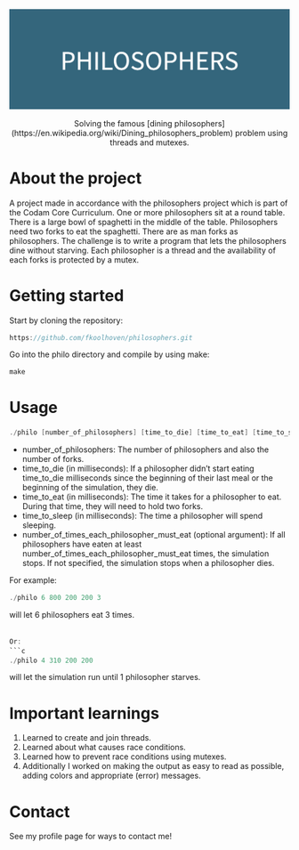 <div align="center">

  <img src="img/PHILOSOPHERS.png" alt="logo" width="1000" height="auto" />
 
 <p>
    Solving the famous [dining philosophers](https://en.wikipedia.org/wiki/Dining_philosophers_problem) problem using threads and mutexes.
  </p>
  
</div>


# About the project

A project made in accordance with the philosophers project which is part of the Codam Core Curriculum. One or more philosophers sit at a round table. There is a large bowl of spaghetti in the middle of the table. Philosophers need two forks to eat the spaghetti. There are as man forks as philosophers. The challenge is to write a program that lets the philosophers dine without starving. Each philosopher is a thread and the availability of each forks is protected by a mutex.

# Getting started

Start by cloning the repository:
```c
https://github.com/fkoolhoven/philosophers.git
```
Go into the philo directory and compile by using make:
```c
make
```

# Usage

```c
./philo [number_of_philosophers] [time_to_die] [time_to_eat] [time_to_sleep] [number_of_times_each_philosopher_must_eat]
```
- number_of_philosophers: The number of philosophers and also the number of forks.
- time_to_die (in milliseconds): If a philosopher didn’t start eating time_to_die milliseconds since the beginning of their last meal or the beginning of the simulation, they die.
- time_to_eat (in milliseconds): The time it takes for a philosopher to eat. During that time, they will need to hold two forks.
- time_to_sleep (in milliseconds): The time a philosopher will spend sleeping.
- number_of_times_each_philosopher_must_eat (optional argument): If all philosophers have eaten at least number_of_times_each_philosopher_must_eat times, the simulation stops. If not specified, the simulation stops when a philosopher dies.

For example:
```c
./philo 6 800 200 200 3 
```
will let 6 philosophers eat 3 times.
```c

Or:
```c
./philo 4 310 200 200
```
will let the simulation run until 1 philosopher starves.

# Important learnings

1. Learned to create and join threads.
2. Learned about what causes race conditions.
3. Learned how to prevent race conditions using mutexes.
4. Additionally I worked on making the output as easy to read as possible, adding colors and appropriate (error) messages.

# Contact

See my profile page for ways to contact me!

